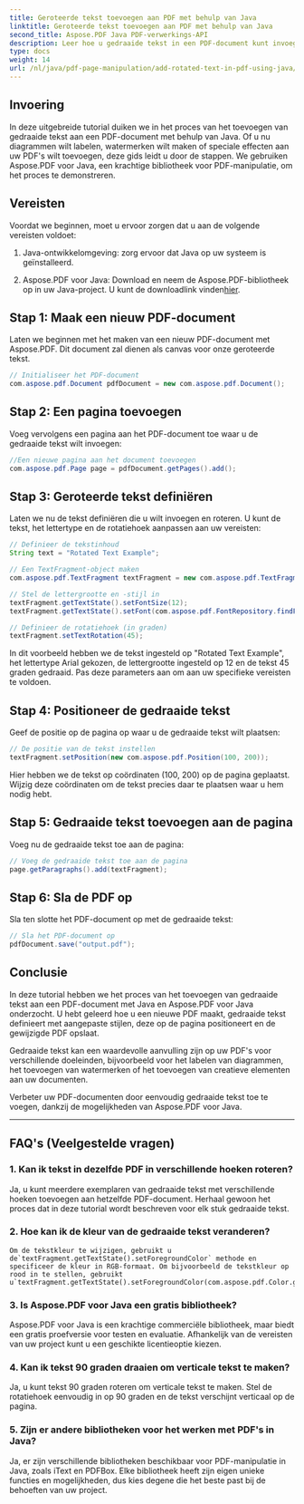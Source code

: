 ```yaml
---
title: Geroteerde tekst toevoegen aan PDF met behulp van Java
linktitle: Geroteerde tekst toevoegen aan PDF met behulp van Java
second_title: Aspose.PDF Java PDF-verwerkings-API
description: Leer hoe u gedraaide tekst in een PDF-document kunt invoegen met Java. Volg deze gedetailleerde stapsgewijze handleiding met codevoorbeelden om uw PDF's te verbeteren met gedraaide tekst.
type: docs
weight: 14
url: /nl/java/pdf-page-manipulation/add-rotated-text-in-pdf-using-java/
---
```


## Invoering

In deze uitgebreide tutorial duiken we in het proces van het toevoegen van gedraaide tekst aan een PDF-document met behulp van Java. Of u nu diagrammen wilt labelen, watermerken wilt maken of speciale effecten aan uw PDF's wilt toevoegen, deze gids leidt u door de stappen. We gebruiken Aspose.PDF voor Java, een krachtige bibliotheek voor PDF-manipulatie, om het proces te demonstreren.

## Vereisten

Voordat we beginnen, moet u ervoor zorgen dat u aan de volgende vereisten voldoet:

1. Java-ontwikkelomgeving: zorg ervoor dat Java op uw systeem is geïnstalleerd.

2.  Aspose.PDF voor Java: Download en neem de Aspose.PDF-bibliotheek op in uw Java-project. U kunt de downloadlink vinden[hier](https://releases.aspose.com/pdf/java/).

## Stap 1: Maak een nieuw PDF-document

Laten we beginnen met het maken van een nieuw PDF-document met Aspose.PDF. Dit document zal dienen als canvas voor onze geroteerde tekst.

```java
// Initialiseer het PDF-document
com.aspose.pdf.Document pdfDocument = new com.aspose.pdf.Document();
```

## Stap 2: Een pagina toevoegen

Voeg vervolgens een pagina aan het PDF-document toe waar u de gedraaide tekst wilt invoegen:

```java
//Een nieuwe pagina aan het document toevoegen
com.aspose.pdf.Page page = pdfDocument.getPages().add();
```

## Stap 3: Geroteerde tekst definiëren

Laten we nu de tekst definiëren die u wilt invoegen en roteren. U kunt de tekst, het lettertype en de rotatiehoek aanpassen aan uw vereisten:

```java
// Definieer de tekstinhoud
String text = "Rotated Text Example";

// Een TextFragment-object maken
com.aspose.pdf.TextFragment textFragment = new com.aspose.pdf.TextFragment(text);

// Stel de lettergrootte en -stijl in
textFragment.getTextState().setFontSize(12);
textFragment.getTextState().setFont(com.aspose.pdf.FontRepository.findFont("Arial"));

// Definieer de rotatiehoek (in graden)
textFragment.setTextRotation(45);
```

In dit voorbeeld hebben we de tekst ingesteld op "Rotated Text Example", het lettertype Arial gekozen, de lettergrootte ingesteld op 12 en de tekst 45 graden gedraaid. Pas deze parameters aan om aan uw specifieke vereisten te voldoen.

## Stap 4: Positioneer de gedraaide tekst

Geef de positie op de pagina op waar u de gedraaide tekst wilt plaatsen:

```java
// De positie van de tekst instellen
textFragment.setPosition(new com.aspose.pdf.Position(100, 200));
```

Hier hebben we de tekst op coördinaten (100, 200) op de pagina geplaatst. Wijzig deze coördinaten om de tekst precies daar te plaatsen waar u hem nodig hebt.

## Stap 5: Gedraaide tekst toevoegen aan de pagina

Voeg nu de gedraaide tekst toe aan de pagina:

```java
// Voeg de gedraaide tekst toe aan de pagina
page.getParagraphs().add(textFragment);
```

## Stap 6: Sla de PDF op

Sla ten slotte het PDF-document op met de gedraaide tekst:

```java
// Sla het PDF-document op
pdfDocument.save("output.pdf");
```

## Conclusie

In deze tutorial hebben we het proces van het toevoegen van gedraaide tekst aan een PDF-document met Java en Aspose.PDF voor Java onderzocht. U hebt geleerd hoe u een nieuwe PDF maakt, gedraaide tekst definieert met aangepaste stijlen, deze op de pagina positioneert en de gewijzigde PDF opslaat.

Gedraaide tekst kan een waardevolle aanvulling zijn op uw PDF's voor verschillende doeleinden, bijvoorbeeld voor het labelen van diagrammen, het toevoegen van watermerken of het toevoegen van creatieve elementen aan uw documenten.

Verbeter uw PDF-documenten door eenvoudig gedraaide tekst toe te voegen, dankzij de mogelijkheden van Aspose.PDF voor Java.

---

## FAQ's (Veelgestelde vragen)

### 1. Kan ik tekst in dezelfde PDF in verschillende hoeken roteren?
   Ja, u kunt meerdere exemplaren van gedraaide tekst met verschillende hoeken toevoegen aan hetzelfde PDF-document. Herhaal gewoon het proces dat in deze tutorial wordt beschreven voor elk stuk gedraaide tekst.

### 2. Hoe kan ik de kleur van de gedraaide tekst veranderen?
    Om de tekstkleur te wijzigen, gebruikt u de`textFragment.getTextState().setForegroundColor` methode en specificeer de kleur in RGB-formaat. Om bijvoorbeeld de tekstkleur op rood in te stellen, gebruikt u`textFragment.getTextState().setForegroundColor(com.aspose.pdf.Color.getRed());`.

### 3. Is Aspose.PDF voor Java een gratis bibliotheek?
   Aspose.PDF voor Java is een krachtige commerciële bibliotheek, maar biedt een gratis proefversie voor testen en evaluatie. Afhankelijk van de vereisten van uw project kunt u een geschikte licentieoptie kiezen.

### 4. Kan ik tekst 90 graden draaien om verticale tekst te maken?
   Ja, u kunt tekst 90 graden roteren om verticale tekst te maken. Stel de rotatiehoek eenvoudig in op 90 graden en de tekst verschijnt verticaal op de pagina.

### 5. Zijn er andere bibliotheken voor het werken met PDF's in Java?
   Ja, er zijn verschillende bibliotheken beschikbaar voor PDF-manipulatie in Java, zoals iText en PDFBox. Elke bibliotheek heeft zijn eigen unieke functies en mogelijkheden, dus kies degene die het beste past bij de behoeften van uw project.